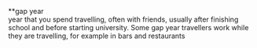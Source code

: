 **gap year  
year that you spend travelling, often with friends, usually after finishing school and before starting university. Some gap year travellers work while they are travelling, for example in bars and restaurants